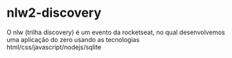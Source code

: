 # nlw2-discovery
O nlw (trilha discovery) é um evento da rocketseat, no qual desenvolvemos uma aplicação do zero usando as tecnologias html/css/javascript/nodejs/sqlite
